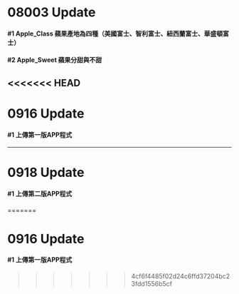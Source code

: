 # 08003 Update
####  #1 Apple_Class 蘋果產地為四種（美國富士、智利富士、紐西蘭富士、華盛頓富士）
####  #2 Apple_Sweet 蘋果分甜與不甜
<<<<<<< HEAD
---
# 0916 Update
####  #1 上傳第一版APP程式
---
# 0918 Update
####  #1 上傳第二版APP程式
=======

# 0916 Update
####  #1 上傳第一版APP程式
>>>>>>> 4cf6f4485f02d24c6ffd37204bc23fdd1556b5cf
